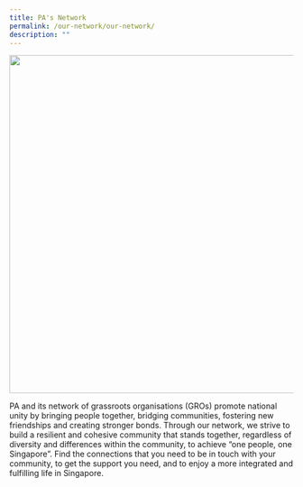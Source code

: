 ```yaml
---
title: PA's Network
permalink: /our-network/our-network/
description: ""
---
```

<img style="width:600px"  align="center" src="/images/Our%20Network/Community%20Club/MacPherson%20CC%20Photograph.jpg">


PA and its network of grassroots organisations (GROs) promote national unity by bringing people together, bridging communities, fostering new friendships and creating stronger bonds. Through our network, we strive to build a resilient and cohesive community that stands together, regardless of diversity and differences within the community, to achieve “one people, one Singapore”. Find the connections that you need to be in touch with your community, to get the support you need, and to enjoy a more integrated and fulfilling life in Singapore.